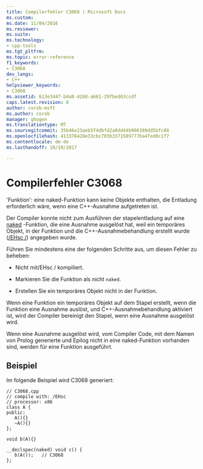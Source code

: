 ```yaml
---
title: Compilerfehler C3068 | Microsoft Docs
ms.custom: 
ms.date: 11/04/2016
ms.reviewer: 
ms.suite: 
ms.technology:
- cpp-tools
ms.tgt_pltfrm: 
ms.topic: error-reference
f1_keywords:
- C3068
dev_langs:
- C++
helpviewer_keywords:
- C3068
ms.assetid: 613e3447-b4a8-4268-a661-297bed63ccdf
caps.latest.revision: 8
author: corob-msft
ms.author: corob
manager: ghogen
ms.translationtype: MT
ms.sourcegitcommit: 35b46e23aeb5f4dbfd2a0dd44b906389dd5bfc88
ms.openlocfilehash: 413376428e33cbc703b3371589777ba4fed0c1f7
ms.contentlocale: de-de
ms.lasthandoff: 10/10/2017

---
```

# <a name="compiler-error-c3068"></a>Compilerfehler C3068
'Funktion': eine naked-Funktion kann keine Objekte enthalten, die Entladung erforderlich wäre, wenn eine C++-Ausnahme aufgetreten ist.  
  
 Der Compiler konnte nicht zum Ausführen der stapelentladung auf eine [naked](../../cpp/naked-cpp.md) -Funktion, die eine Ausnahme ausgelöst hat, weil ein temporäres Objekt, in der Funktion und die C++-Ausnahmebehandlung erstellt wurde ([/EHsc /](../../build/reference/eh-exception-handling-model.md)) angegeben wurde.  
  
 Führen Sie mindestens eine der folgenden Schritte aus, um diesen Fehler zu beheben:  
  
-   Nicht mit/EHsc / kompiliert.  
  
-   Markieren Sie die Funktion als nicht `naked`.  
  
-   Erstellen Sie ein temporäres Objekt nicht in der Funktion.  
  
 Wenn eine Funktion ein temporäres Objekt auf dem Stapel erstellt, wenn die Funktion eine Ausnahme auslöst, und C++-Ausnahmebehandlung aktiviert ist, wird der Compiler bereinigt den Stapel, wenn eine Ausnahme ausgelöst wird.  
  
 Wenn eine Ausnahme ausgelöst wird, vom Compiler Code, mit dem Namen von Prolog generierte und Epilog nicht in eine naked-Funktion vorhanden sind, werden für eine Funktion ausgeführt.  
  
## <a name="example"></a>Beispiel  
 Im folgende Beispiel wird C3068 generiert:  
  
```  
// C3068.cpp  
// compile with: /EHsc  
// processor: x86  
class A {  
public:  
   A(){}  
   ~A(){}  
};  
  
void b(A){}  
  
__declspec(naked) void c() {  
   b(A());   // C3068   
};  
```
